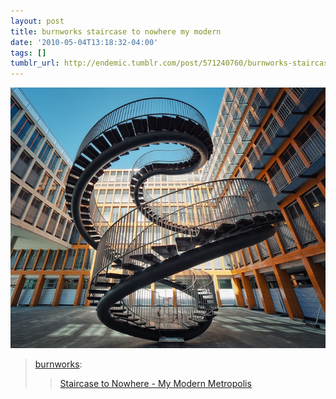 ```yaml
---
layout: post
title: burnworks staircase to nowhere my modern
date: '2010-05-04T13:18:32-04:00'
tags: []
tumblr_url: http://endemic.tumblr.com/post/571240760/burnworks-staircase-to-nowhere-my-modern
---
```

 ![](/tumblr_files/tumblr_l1ustuPuBk1qzzac4o1_1280.jpg)  
> [burnworks](http://burnworks.tumblr.com/post/568564946/staircase-to-nowhere-my-modern-metropolis):
> 
> > [Staircase to Nowhere - My Modern Metropolis](http://www.mymodernmet.com/profiles/blogs/staircase-to-nowhere)
